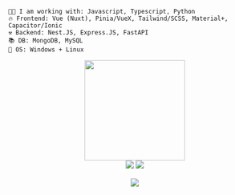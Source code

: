 ```
👨‍💻 I am working with: Javascript, Typescript, Python
🔥 Frontend: Vue (Nuxt), Pinia/VueX, Tailwind/SCSS, Material+, Capacitor/Ionic
⚒️ Backend: Nest.JS, Express.JS, FastAPI
📚 DB: MongoDB, MySQL
👾 OS: Windows + Linux
```

<div align="center">
  <img src="https://media3.giphy.com/media/v1.Y2lkPTc5MGI3NjExaGd3YTkwcThzeXlzdTNpczNmcGxuc21xYnltMTYyN3h2cTV2eW9ueCZlcD12MV9pbnRlcm5hbF9naWZfYnlfaWQmY3Q9cw/j0HjChGV0J44KrrlGv/giphy.gif" width="200" />
  <br />
  <div>
    <a href="https://t.me/horanchikk"><img src="https://img.shields.io/badge/Telegram-2CA5E0?style=for-the-badge&logo=telegram&logoColor=white" /></a>
    <a href="mailto:horandev.service@gmail.com"><img src="https://img.shields.io/badge/Gmail-D14836?style=for-the-badge&logo=gmail&logoColor=white" /></a>
<!--     <a href="https://google.com"><img src="https://img.shields.io/badge/linkedin-%230077B5.svg?style=for-the-badge&logo=linkedin&logoColor=white" /></a> -->
  </div>
  <br />
  <img src="https://github-readme-stats.vercel.app/api?username=horanchikk&show_icons=true&text_color=fff&theme=dark&bg_color=0,0f0c29,302b63,24243e&show=reviews,discussions_started,discussions_answered,prs_merged,prs_merged_percentage" />
</div>

<br />
